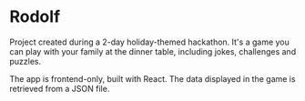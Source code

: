 # Rodolf

Project created during a 2-day holiday-themed hackathon.
It's a game you can play with your family at the dinner table, including jokes, challenges and puzzles.

The app is frontend-only, built with React.
The data displayed in the game is retrieved from a JSON file.
